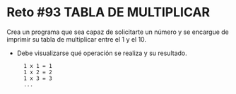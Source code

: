 <!-- trunk-ignore-all(prettier) -->
# Reto #93 TABLA DE MULTIPLICAR

Crea un programa que sea capaz de solicitarte un número y se encargue de imprimir su tabla de multiplicar entre el 1 y el 10.

* Debe visualizarse qué operación se realiza y su resultado.

        1 x 1 = 1
        1 x 2 = 2
        1 x 3 = 3
        ...
